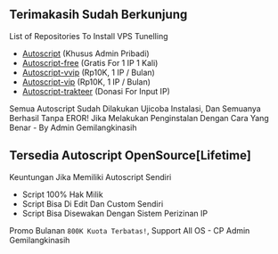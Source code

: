 ## Terimakasih Sudah Berkunjung
List of Repositories To Install VPS Tunelling
- <a href="https://github.com/gemilangvip/autoscript">Autoscript</a> (Khusus Admin Pribadi)
- <a href="https://github.com/gemilangvip/autoscript-free">Autoscript-free</a> (Gratis For 1 IP 1 Kali)
- <a href="https://github.com/gemilangvip/autoscript-vvip">Autoscript-vvip</a> (Rp10K, 1 IP / Bulan)
- <a href="https://github.com/gemilangvip/autoscript-vip">Autoscript-vip</a> (Rp10K, 1 IP / Bulan)
- <a href="https://github.com/gemilangvip/autoscript-trakteer">Autoscript-trakteer</a> (Donasi For Input IP)

Semua Autoscript Sudah Dilakukan Ujicoba Instalasi, Dan Semuanya Berhasil Tanpa EROR! Jika Melakukan Penginstalan Dengan Cara Yang Benar - By Admin Gemilangkinasih

## Tersedia Autoscript OpenSource[Lifetime]
Keuntungan Jika Memiliki Autoscript Sendiri
- Script 100% Hak Milik
- Script Bisa Di Edit Dan Custom Sendiri
- Script Bisa Disewakan Dengan Sistem Perizinan IP

Promo Bulanan `800K Kuota Terbatas!`, Support All OS - CP Admin Gemilangkinasih

